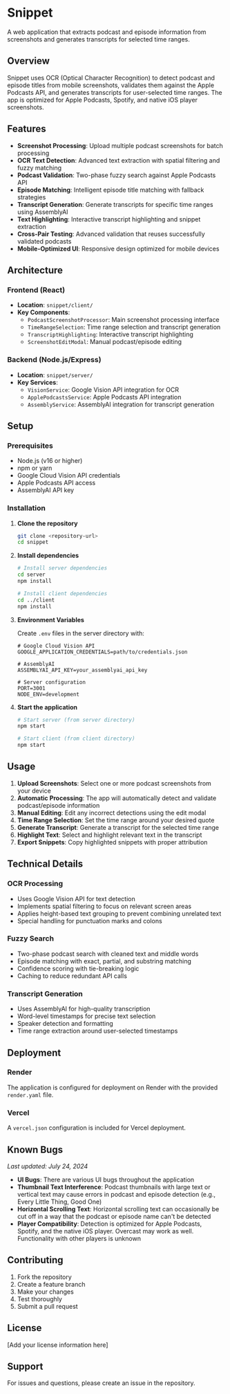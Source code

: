 # Snippet

A web application that extracts podcast and episode information from screenshots and generates transcripts for selected time ranges.

## Overview

Snippet uses OCR (Optical Character Recognition) to detect podcast and episode titles from mobile screenshots, validates them against the Apple Podcasts API, and generates transcripts for user-selected time ranges. The app is optimized for Apple Podcasts, Spotify, and native iOS player screenshots.

## Features

- **Screenshot Processing**: Upload multiple podcast screenshots for batch processing
- **OCR Text Detection**: Advanced text extraction with spatial filtering and fuzzy matching
- **Podcast Validation**: Two-phase fuzzy search against Apple Podcasts API
- **Episode Matching**: Intelligent episode title matching with fallback strategies
- **Transcript Generation**: Generate transcripts for specific time ranges using AssemblyAI
- **Text Highlighting**: Interactive transcript highlighting and snippet extraction
- **Cross-Pair Testing**: Advanced validation that reuses successfully validated podcasts
- **Mobile-Optimized UI**: Responsive design optimized for mobile devices

## Architecture

### Frontend (React)
- **Location**: `snippet/client/`
- **Key Components**:
  - `PodcastScreenshotProcessor`: Main screenshot processing interface
  - `TimeRangeSelection`: Time range selection and transcript generation
  - `TranscriptHighlighting`: Interactive transcript highlighting
  - `ScreenshotEditModal`: Manual podcast/episode editing

### Backend (Node.js/Express)
- **Location**: `snippet/server/`
- **Key Services**:
  - `VisionService`: Google Vision API integration for OCR
  - `ApplePodcastsService`: Apple Podcasts API integration
  - `AssemblyService`: AssemblyAI integration for transcript generation

## Setup

### Prerequisites
- Node.js (v16 or higher)
- npm or yarn
- Google Cloud Vision API credentials
- Apple Podcasts API access
- AssemblyAI API key

### Installation

1. **Clone the repository**
   ```bash
   git clone <repository-url>
   cd snippet
   ```

2. **Install dependencies**
   ```bash
   # Install server dependencies
   cd server
   npm install
   
   # Install client dependencies
   cd ../client
   npm install
   ```

3. **Environment Variables**
   
   Create `.env` files in the server directory with:
   ```env
   # Google Cloud Vision API
   GOOGLE_APPLICATION_CREDENTIALS=path/to/credentials.json
   
   # AssemblyAI
   ASSEMBLYAI_API_KEY=your_assemblyai_api_key
   
   # Server configuration
   PORT=3001
   NODE_ENV=development
   ```

4. **Start the application**
   ```bash
   # Start server (from server directory)
   npm start
   
   # Start client (from client directory)
   npm start
   ```

## Usage

1. **Upload Screenshots**: Select one or more podcast screenshots from your device
2. **Automatic Processing**: The app will automatically detect and validate podcast/episode information
3. **Manual Editing**: Edit any incorrect detections using the edit modal
4. **Time Range Selection**: Set the time range around your desired quote
5. **Generate Transcript**: Generate a transcript for the selected time range
6. **Highlight Text**: Select and highlight relevant text in the transcript
7. **Export Snippets**: Copy highlighted snippets with proper attribution

## Technical Details

### OCR Processing
- Uses Google Vision API for text detection
- Implements spatial filtering to focus on relevant screen areas
- Applies height-based text grouping to prevent combining unrelated text
- Special handling for punctuation marks and colons

### Fuzzy Search
- Two-phase podcast search with cleaned text and middle words
- Episode matching with exact, partial, and substring matching
- Confidence scoring with tie-breaking logic
- Caching to reduce redundant API calls

### Transcript Generation
- Uses AssemblyAI for high-quality transcription
- Word-level timestamps for precise text selection
- Speaker detection and formatting
- Time range extraction around user-selected timestamps

## Deployment

### Render
The application is configured for deployment on Render with the provided `render.yaml` file.

### Vercel
A `vercel.json` configuration is included for Vercel deployment.

## Known Bugs

*Last updated: July 24, 2024*

- **UI Bugs**: There are various UI bugs throughout the application
- **Thumbnail Text Interference**: Podcast thumbnails with large text or vertical text may cause errors in podcast and episode detection (e.g., Every Little Thing, Good One)
- **Horizontal Scrolling Text**: Horizontal scrolling text can occasionally be cut off in a way that the podcast or episode name can't be detected
- **Player Compatibility**: Detection is optimized for Apple Podcasts, Spotify, and the native iOS player. Overcast may work as well. Functionality with other players is unknown

## Contributing

1. Fork the repository
2. Create a feature branch
3. Make your changes
4. Test thoroughly
5. Submit a pull request

## License

[Add your license information here]

## Support

For issues and questions, please create an issue in the repository. 
